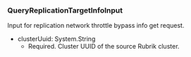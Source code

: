 ### QueryReplicationTargetInfoInput
Input for replication network throttle bypass info get request.

- clusterUuid: System.String
  - Required. Cluster UUID of the source Rubrik cluster.
